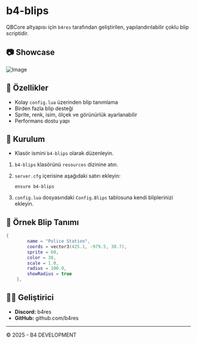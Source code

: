 # b4-blips

QBCore altyapısı için `b4res` tarafından geliştirilen, yapılandırılabilir çoklu blip scriptidir.

## 📷 Showcase
![Image](https://github.com/user-attachments/assets/bef78df6-4e35-4d56-a185-afc040955d66)

## 🔧 Özellikler

- Kolay `config.lua` üzerinden blip tanımlama
- Birden fazla blip desteği
- Sprite, renk, isim, ölçek ve görünürlük ayarlanabilir
- Performans dostu yapı

## 🧾 Kurulum
- Klasör ismini `b4-blips` olarak düzenleyin.
1. `b4-blips` klasörünü `resources` dizinine atın.
2. `server.cfg` içerisine aşağıdaki satırı ekleyin:
   ```
   ensure b4-blips
   ```

3. `config.lua` dosyasındaki `Config.Blips` tablosuna kendi bliplerinizi ekleyin.

## 🔁 Örnek Blip Tanımı
```lua
{
        name = "Police Station",
        coords = vector3(425.1, -979.5, 30.7),
        sprite = 60,
        color = 38,         
        scale = 1.0,
        radius = 100.0,
        showRadius = true
    },
```

## 👨‍💻 Geliştirici
- **Discord:** b4res
- **GitHub:** github.com/b4res

---

© 2025 - B4 DEVELOPMENT
